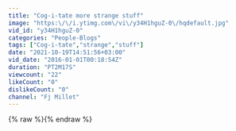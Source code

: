 ```yaml
---
title: "Cog-i-tate more strange stuff"
image: "https:\/\/i.ytimg.com\/vi\/y34H1hguZ-0\/hqdefault.jpg"
vid_id: "y34H1hguZ-0"
categories: "People-Blogs"
tags: ["Cog-i-tate","strange","stuff"]
date: "2021-10-19T14:51:56+03:00"
vid_date: "2016-01-01T00:18:54Z"
duration: "PT2M17S"
viewcount: "22"
likeCount: "0"
dislikeCount: "0"
channel: "Fj Millet"
---
```

{% raw %}{% endraw %}
